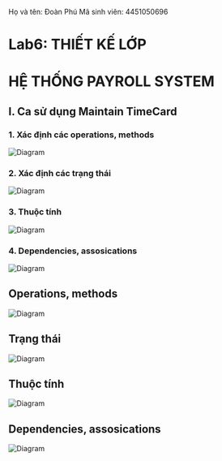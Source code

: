 Họ và tên: Đoàn Phú   Mã sinh viên: 4451050696
# **Lab6: THIẾT KẾ LỚP**
# **HỆ THỐNG PAYROLL SYSTEM**

## I. Ca sử dụng Maintain TimeCard
### 1. Xác định các operations, methods
![Diagram](https://www.planttext.com/api/plantuml/png/b98_JiCm5CRtTuet5ebS80EgA69Yed009tcaLXmxyfzM4MBgmCm944882QbYJmO6AkxX4t05d40RgMM0oVRdz_q-loT_jczZOvcshXG0fk0IjJ84OBaLX1F1Z263qVSEJpZBDIi18EtFfqgNPoeFhcj0T8QqP2N5EBMQo_mmQ5KeMoYTRRGWPTnKWjNdP9omeuCOZvKIn2JSRB0zSgAarKe8qXqxdL5QJ5rISZlQozbB-Grw6LmNB14KS3dPxjY5TolWd0cUCKkz-a_-WF_p4CAZXj55KQOMCZhQRJl6tBShZlNxYyFKDyyErtVhfSnHpdopgc2dVW1jMutHQbVZt3TF4jEF1pI-lSVCjwyek6zl7MnBWrlGbVrnnrY4-sKP_0mJtpo6r7vIC2QPXS_o1G00__y30000)

### 2. Xác định các trạng thái

![Diagram](https://www.planttext.com/api/plantuml/png/R8yn2W9134NxVuhKmbvW2raB1Gkh1Hkn66QY3iPPp6HEP-6Hl8BhiB0eDldavVFvUJsUNJQdLcu2v6jCf4DcmA89Ks_Ec7P3OC5XSQIcMT8s2ECpwhPt4eEpcCujATyBPyFCgcMjEcXB9oTZyCzjLUp2oQAV8amBunjMtyP5ASgOT2xonziNxpbdJ5hPM1v0nocCZxu1003__mC0)

### 3. Thuộc tính
![Diagram](https://www.planttext.com/api/plantuml/png/P90n3i8m34Ltdy8ZI7213AYY4XDCm052QvMeQGnEAeGgJiR0aRW2QOMAI3VB_l_vs-_dA_D1IsWR2-1hur3O4q0mmHBcLdkFEox9GZ7K6vPcovLn7RIUnEc65Ew365V19GfkBENOUC3NDJXoTa7OMf8Ei3XJKSzIn09JnbpXcjcITZ_QCReE-cGfSd2I0YUCsCAAGc-RRFpdZzVXShbAKoiKkhRa0q0owSLZA5HH97S0oCYLyQyV0000__y30000)

### 4. Dependencies, assosications
![Diagram](https://www.planttext.com/api/plantuml/png/P9112i9034NtEKMM2ke1kf1YmPMkr0ECCw4MfqcPcI9IF9aBZ-GL78jKEjs5vF-NdxoVhzm7vK9RMm1_hHYTU088LR24XLNUuruCMT1zlHLNxwIik8FMasDLKuQ7u2ekeOc2cpWpD1xmS_MEGZWuiPPS1wWlfA-p5B70b37FS2DYIV6VTegkepfRYXoSfC098xQmfF2rJJQE-SDrk5ojqzGP6cg8YVKT89dr-Y4NZgIG4vlutmy0003__mC0)




## **Operations, methods**
![Diagram](https://www.planttext.com/api/plantuml/png/X5J1Rjim3BthAmYV720krgin1DsS5IYmOSKwO6T5uXmXiXH8SWfZs9Vji4_QBqoABLiktFgIKCya7yb7wT-VltVMKUFQHX9YJqA1qHO9SS99X4fIQz52qLkm5xGsj264iElvgRCEcqfgTe9V100kMd1mHjGrcc-jUgITqLBc6_8xXanefPKB_sYkeP-5TUy_DMUfEyGTrEZYuLwRc8Yrng1oU-gmXF2x2Q7-ApkYhu5HoLhfOO_aJZHOKSDB-3vOMpYtXXsfnQ-6eoddnotWG5X2fDwiDDNtz6Y4SaCRlVSLyOvLA2i_3_MLOwLJx4UgJlqOat0k33AtnxEsmhqI7ha7A4HptHwyQhJHhNBR2U38M-Q4LZO15OO20wSlTMro2M4SJI0CaGyy97toyr4rADfWmc6ffAPBlXzGuK_XR0BvxhvuIKCXCNKGVu-E2XcHVA40BpyzUF5MjYUVDBJqWd5URqyrzZrlCbX7tHhxGviJyf0tEWR6QFUbvzCs-RXKiNJfvWJ3s9Xk6c6j5-p3LShhZgTHWMq6z9HsWJEzeaN1zRCgTekNa2o1aDrcnIvxTtDpcus3VylJkqqRlUmuLZ5ScvLqB-LUIHf5U3rhdpQAJaO5-owBuaMt9JnxjU7GaV6PoHRSe0H_Pr5Sq98HAugvRYLu4tGmhNz4xr1n__3-1m00__y30000)


## **Trạng thái**
![Diagram](https://www.planttext.com/api/plantuml/png/f5JBYXGn5DtdA-vQw1-eXGnqZpgemmpZGX0NHIfMGgMJCfKQgFKiNBYQrQo4RaK4iT6585GXimZCV-GB_8MvwUb7lS0HUz5DXtFFkUVUdFnfhWyA6njRpYKXHIOK65qmGgomai6PZIs3vpfXahnwy1ecauTmb4X6mbS4Jtpp3YptpQLAWUBl1yZSYdBWsjTBIyYKCvgTKSwI4jawrJ2Hx8t5amucWgSj0k0jWH6oHynIVZZFfQuOcyKsXWYEKxUemBgLuY1lVjmiiNA82zNJc9OI_Pt4LGJFVFsvWiGttq4AL2rHrYsGWxgVGNkFNTSU6gDDg6ek1I9Z15hjbce0F36QigB0ltEcR0GlserrDRhGTVLZffYvOrkxHtlSrokr8tXRnf1puUlhalJ1ToOrscOM1tkajiXxoy-4OTJEMAuBOKUrAIyhtrmeoCB6Fg7_ZTvksH70QOd3aBXG79M9DrVb2-cm1_n-g5TYo3nchxE6Z0iG0vFZonyKolx-X-tjHpdjzTOTv9gxvV--zk4V1SfyB0BR-OsR-iyxGlfXHTQBUR25Mirx32vwgvT_pzzOu1Ht7nMS2_Ur4wDUPaW_KIzzimBfVdTYkDdlQOcj6FSDprDV_yf3brTYC0MKmAurdBl5s0tgnM2td7OGy96g6r1fi10cbkwJWE-anXEmwDWYUDiImSy1Kma-lRS0003__mC0)

## **Thuộc tính**

![Diagram](https://www.planttext.com/api/plantuml/png/X5J1RjGm4BtdA-Q6XDGVw05LwXRK2rfHReY3iMTthJhsofaKHOWluy0dyGjundOQ9q7a4diyRzxp-Db_Vls-6qX56dlNVNdx5Mvkti6ZSTXrAKmeO_ZHGVfaU0jFqq3OmtTboVepd484fSc-ABB1Tp-xJlAuplq5zVEJlg0P1VavslCP8nhuDfKozoxevyhLvcVITGsPmrLDCJW7GrbWsZQJ-TyZwSj3VtLXGZmeKWd_I6-66MxKj0Ch-_mOg4ai8hT5iz0zCea1bc2gGegLRbEbMyhfqIMAeveILk8dpapz6aQjSHXEetFJF-0FCQQJk2r_0VBn26VjxvAXjBSbdQUleaiBfCFBPEOyni2oqhH7JmjySi92ynROYhKUz2kmgbqLptetZ2N0CZd2CbSvpFS1FSRChyL02LY74JNQ5pHxk8DDgtJ0QnWii-Kvc1BebPaloeOY2zvXhY5Gti0rMYy-arMMlq68EK8w3oHS2XVesXoxwBRTWcDlpAnb2-rki_vr1uuOqutlmRITeAZymCz0VW9Qr6e3goOkVBA5ROpIyixEhjMBgnVTAlxG9MJ4o7LzSTq_8OtH0mMm792wjNncpxMhebeOlGvZEWT-rfG7v6Nco7d_9RX3R_Zj_Gi00F__0m00)



## **Dependencies, assosications**

![Diagram](https://www.planttext.com/api/plantuml/png/X5J1ZjiW4Btp5HmTAUu7M5MqhTDAbLfrrQtKCu6fWuB16eQLegfVraC_gRzGi4sCjSd61niUytWpyy3__lnzy2IGGcyOyoTjEJeFZ94c0xmrmdlml9v6VAz5Xw9dZCbn_dJs17rhd3pnNunp_koqueIwwm2_1ViepkYCgJRiTwOiQEiifI_WIFsiFRtzq0_6dG5sl0FAauyEyqOo88AblI1eU7fl4ZMkoYF47AGmCfW8HwGYtKChK3Ny-ppQyY6WF0eFNr41DklfbiCisF0ilRbJr5JJ8sfBSnbJz8Z4m3QbLGrpViqbquNxNjZJrCQ2hZI2f3qCpckwGS_QCvJOoeL3T4tqBbZQBe025IHfPtq1MaW99isOwhtE5OAvDKamCJ-fjEbJx8_jk1Kz51fU687dOlq05dvgyWKKg_iIBKs9vAsJ-NiWeKr6gYi9HFl58Pftv_HKYuTUF4Fkr-jTpNMlYqoZemleVpWyWKhxvi2acCTJwjLocYAlTAmyT6k1kMtIzRtsFXhsRhHoFECbAwcjW4dINz6yTjzu_MRteest8tDTx7BFIluQlSJUtAtuPx2BuNKTXdgtBf9TUdjrTP5zVNMNhoTRhXf_4P-U1x0g_WV_0m00__y30000)

